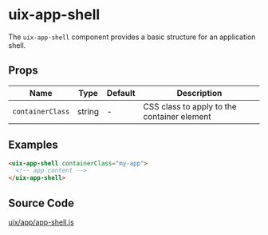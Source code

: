 # uix-app-shell

The `uix-app-shell` component provides a basic structure for an application shell.

## Props

| Name           | Type   | Default | Description                                 |
|----------------|--------|---------|---------------------------------------------|
| `containerClass` | string | -       | CSS class to apply to the container element |

## Examples

```html
<uix-app-shell containerClass="my-app">
  <!-- app content -->
</uix-app-shell>
```

## Source Code

[uix/app/app-shell.js](../../uix/app/app-shell.js)